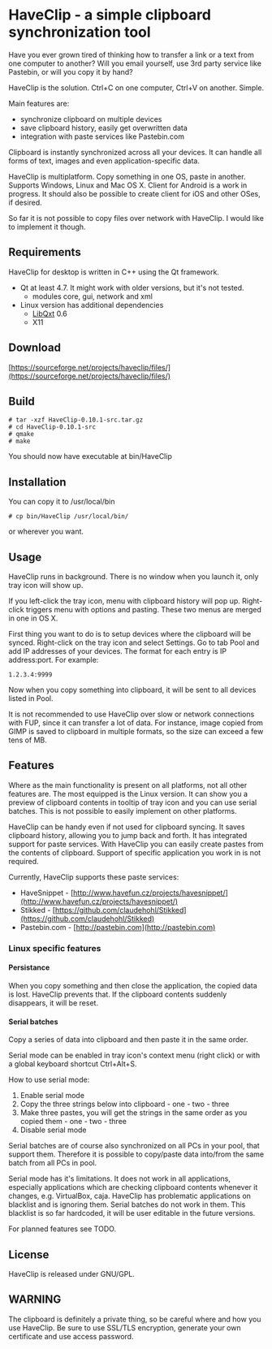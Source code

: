 HaveClip - a simple clipboard synchronization tool
==================================================

Have you ever grown tired of thinking how to transfer a link or a text from one
computer to another? Will you email yourself, use 3rd party service like
Pastebin, or will you copy it by hand?

HaveClip is the solution. Ctrl+C on one computer, Ctrl+V on another. Simple.

Main features are:

 - synchronize clipboard on multiple devices
 - save clipboard history, easily get overwritten data
 - integration with paste services like Pastebin.com

Clipboard is instantly synchronized across all your devices. It can handle all
forms of text, images and even application-specific data.

HaveClip is multiplatform. Copy something in one OS, paste in another.
Supports Windows, Linux and Mac OS X. Client for Android is a work in progress.
It should also be possible to create client for iOS and other OSes, if desired.

So far it is not possible to copy files over network with HaveClip. I would
like to implement it though.

Requirements
------------
HaveClip for desktop is written in C++ using the Qt framework.

 - Qt at least 4.7. It might work with older versions, but it's not tested.
   - modules core, gui, network and xml
 - Linux version has additional dependencies
   - [LibQxt](http://www.libqxt.org/) 0.6
   - X11

Download
--------
[https://sourceforge.net/projects/haveclip/files/](https://sourceforge.net/projects/haveclip/files/)

Build
-----
    # tar -xzf HaveClip-0.10.1-src.tar.gz
    # cd HaveClip-0.10.1-src
    # qmake
    # make

You should now have executable at bin/HaveClip

Installation
------------
You can copy it to /usr/local/bin

    # cp bin/HaveClip /usr/local/bin/

or wherever you want.

Usage
-----
HaveClip runs in background. There is no window when you launch it, only tray
icon will show up.

If you left-click the tray icon, menu with clipboard history will pop up.
Right-click triggers menu with options and pasting. These two menus are merged
in one in OS X.

First thing you want to do is to setup devices where the clipboard will be
synced. Right-click on the tray icon and select Settings. Go to tab Pool
and add IP addresses of your devices. The format for each entry is
IP address:port. For example:

    1.2.3.4:9999

Now when you copy something into clipboard, it will be sent to all devices
listed in Pool.

It is not recommended to use HaveClip over slow or network connections with FUP,
since it can transfer a lot of data. For instance, image copied from GIMP
is saved to clipboard in multiple formats, so the size can exceed a few
tens of MB.

Features
--------
Where as the main functionality is present on all platforms,
not all other features are. The most equipped is the Linux version. It can
show you a preview of clipboard contents in tooltip of tray icon and you can use
serial batches. This is not possible to easily implement on other platforms.

HaveClip can be handy even if not used for clipboard syncing. It saves
clipboard history, allowing you to jump back and forth. It has integrated
support for paste services. With HaveClip you can easily create pastes from
the contents of clipboard. Support of specific application you work in is not
required.

Currently, HaveClip supports these paste services:

 - HaveSnippet - [http://www.havefun.cz/projects/havesnippet/](http://www.havefun.cz/projects/havesnippet/)
 - Stikked - [https://github.com/claudehohl/Stikked](https://github.com/claudehohl/Stikked)
 - Pastebin.com - [http://pastebin.com](http://pastebin.com)

### Linux specific features

#### Persistance
When you copy something and then close the application, the copied
data is lost. HaveClip prevents that. If the clipboard contents suddenly
disappears, it will be reset.

#### Serial batches
Copy a series of data into clipboard and then paste it in the same order.

Serial mode can be enabled in tray icon's context menu (right click)
or with a global keyboard shortcut Ctrl+Alt+S.

How to use serial mode:

  1. Enable serial mode
  2. Copy the three strings below into clipboard
    - one
    - two
    - three
  3. Make three pastes, you will get the strings in the same order as you copied them
    - one
    - two
    - three
  4. Disable serial mode

Serial batches are of course also synchronized on all PCs in your pool, that support
them. Therefore it is possible to copy/paste data into/from the same batch from all
PCs in pool.

Serial mode has it's limitations. It does not work in all applications, especially
applications which are checking clipboard contents whenever it changes, e.g. VirtualBox,
caja. HaveClip has problematic applications on blacklist and is ignoring them. Serial
batches do not work in them. This blacklist is so far hardcoded, it will be user editable
in the future versions.

For planned features see TODO.

License
-------
HaveClip is released under GNU/GPL.

WARNING
-------
The clipboard is definitely a private thing, so be careful where and how you use
HaveClip. Be sure to use SSL/TLS encryption, generate your own certificate
and use access password.
